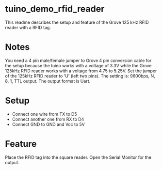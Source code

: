 # tuino_demo_rfid_reader

This readme describes the setup and feature of the Grove 125 kHz RFID reader with a RFID tag.

# Notes

You need a 4 pin male/female jumper to Grove 4 pin conversion cable for the setup because the tuino works with a voltage of 3.3V while the Grove 125kHz RFID reader works with a voltage from 4.75 to 5.25V. Set the jumper of the 125kHz RFID reader to 'U' (left two pins). The setting is: 9600bps, N, 8, 1, TTL output. The output format is Uart. 

# Setup

- Connect one wire from TX to D5
- Connect another one from RX to D4
- Connect GND to GND and Vcc to 5V

# Feature

Place the RFID tag into the square reader. Open the Serial Monitor for the output.
